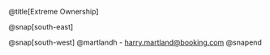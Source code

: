 @title[Extreme Ownership]

@snap[south-east]
<div class="smallText'>
Harry Martland  
Senior Software Engineer  
BookingGo
</div>
@snapend

@snap[south-west]
@martlandh - harry.martland@booking.com
@snapend
---
